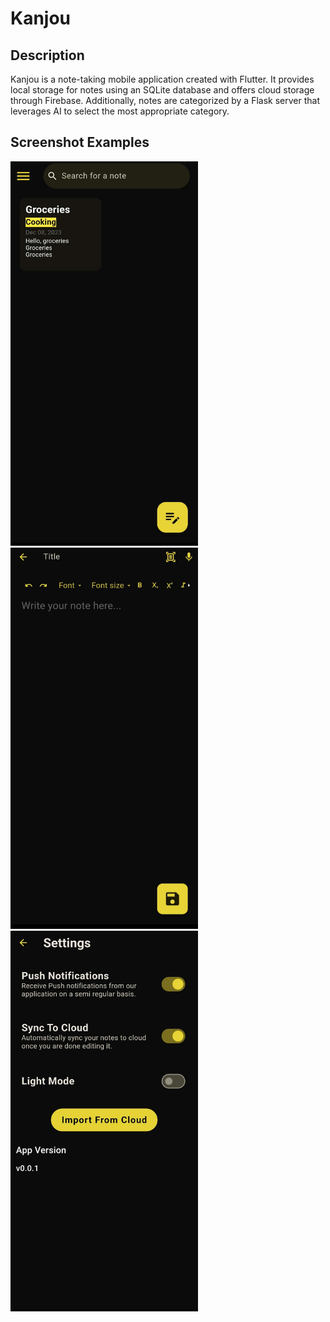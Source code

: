 # Kanjou

## Description

Kanjou is a note-taking mobile application created with Flutter. It provides local storage for notes using an SQLite database and offers cloud storage through Firebase.
Additionally, notes are categorized by a Flask server that leverages AI to select the most appropriate category.

## Screenshot Examples

<p float="left">
  <img src="screenshots/Screenshot_20240108_033832.jpg" width="300" />
  <img src="screenshots/Screenshot_20240108_033855.jpg" width="300" />
  <img src="screenshots/Screenshot_20240108_033924.jpg" width="300" />
</p>
